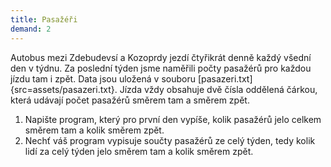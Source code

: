 ```yaml
---
title: Pasažéři
demand: 2
---
```


Autobus mezi Zdebudevsí a Kozoprdy jezdí čtyřikrát denně každý všední den v týdnu. Za poslední týden jsme naměřili počty pasažérů pro každou jízdu tam i zpět. Data jsou uložená v souboru [pasazeri.txt]{src=assets/pasazeri.txt}. Jízda vždy obsahuje dvě čísla oddělená čárkou, která udávají počet pasažérů směrem tam a směrem zpět.

1. Napište program, který pro první den vypíše, kolik pasažérů jelo celkem směrem tam a kolik směrem zpět.
1. Nechť váš program vypisuje součty pasažérů ze celý týden, tedy kolik lidí za celý týden jelo směrem tam a kolik směrem zpět.
